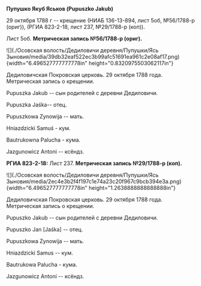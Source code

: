 **Пупушко Якуб Яськов (Pupuszko Jakub)**

29 октября 1788 г -- крещение (НИАБ 136-13-894, лист 5об, №56/1788-р
(ориг)), (РГИА 823-2-18, лист 237, №29/1788-р (коп)).

Лист 5об. **Метрическая запись №56/1788-р (ориг).**

![](./Осовская волость/Дедиловичи деревня/Пупушки/Ясь Зыновия/media/39db32eaf522ec3b99afc51691ea961c2e08af17.png){width="6.496527777777778in"
height="0.8320975503062117in"}

Дедиловичская Покровская церковь. 29 октября 1788 года. Метрическая
запись о крещении.

Pupuszka Jakub -- сын родителей с деревни Дедиловичи.

Pupuszka Jaśka-- отец.

Pupuszkowa Zynowija -- мать.

Hniazdzicki Samuś - кум.

Bautrukowna Palucha - кума.

Jazgunowicz Antoni -- ксёндз.

**РГИА 823-2-18:** Лист 237. **Метрическая запись №29/1788-р (коп).**

![](./Осовская волость/Дедиловичи деревня/Пупушки/Ясь Зыновия/media/2ec4e3b2f4f197c1e74a23c20f967c9bcb394e3a.png){width="6.496527777777778in"
height="1.2638888888888888in"}

Дедиловичская Покровская церковь. 29 октября 1788 года. Метрическая
запись о крещении.

Pupuszko Jakub -- сын родителей с деревни Дедиловичи.

Pupuszko Jan \[Jaśka\] -- отец.

Pupuszkowa Zynowija -- мать.

Hniazdzicki Samus -- кум.

Bautrukowa Palucha - кума.

Jazgunowicz Antoni -- ксёндз.
